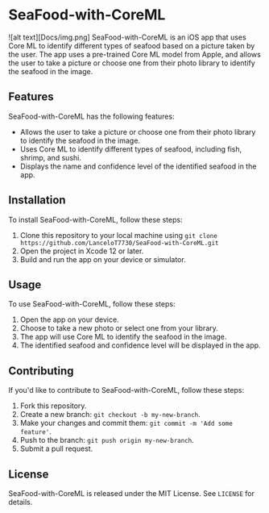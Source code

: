 # SeaFood-with-CoreML
![alt text][Docs/img.png]
SeaFood-with-CoreML is an iOS app that uses Core ML to identify different types of seafood based on a picture taken by the user. The app uses a pre-trained Core ML model from Apple, and allows the user to take a picture or choose one from their photo library to identify the seafood in the image.

## Features

SeaFood-with-CoreML has the following features:

- Allows the user to take a picture or choose one from their photo library to identify the seafood in the image.
- Uses Core ML to identify different types of seafood, including fish, shrimp, and sushi.
- Displays the name and confidence level of the identified seafood in the app.

## Installation

To install SeaFood-with-CoreML, follow these steps:

1. Clone this repository to your local machine using `git clone https://github.com/LanceloT7730/SeaFood-with-CoreML.git`
2. Open the project in Xcode 12 or later.
3. Build and run the app on your device or simulator.

## Usage

To use SeaFood-with-CoreML, follow these steps:

1. Open the app on your device.
2. Choose to take a new photo or select one from your library.
3. The app will use Core ML to identify the seafood in the image.
4. The identified seafood and confidence level will be displayed in the app.

## Contributing

If you'd like to contribute to SeaFood-with-CoreML, follow these steps:

1. Fork this repository.
2. Create a new branch: `git checkout -b my-new-branch`.
3. Make your changes and commit them: `git commit -m 'Add some feature'`.
4. Push to the branch: `git push origin my-new-branch`.
5. Submit a pull request.

## License

SeaFood-with-CoreML is released under the MIT License. See `LICENSE` for details.
